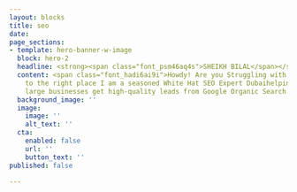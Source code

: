 ```yaml
---
layout: blocks
title: seo
date: 
page_sections:
- template: hero-banner-w-image
  block: hero-2
  headline: <strong><span class="font_psm46aq4s">SHEIKH BILAL</span></strong>
  content: <span class="font_hadi6ai9i">Howdy! Are you Struggling with SEO? You came
    to the right place I am a seasoned White Hat SEO Expert Dubaihelping small and
    large businesses get high-quality leads from Google Organic Search.</span>
  background_image: ''
  image:
    image: ''
    alt_text: ''
  cta:
    enabled: false
    url: ''
    button_text: ''
published: false

---
```

